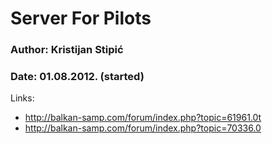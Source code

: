 # Server For Pilots
### Author: Kristijan Stipić
### Date: 01.08.2012. (started)

Links:

* http://balkan-samp.com/forum/index.php?topic=61961.0t
* http://balkan-samp.com/forum/index.php?topic=70336.0
